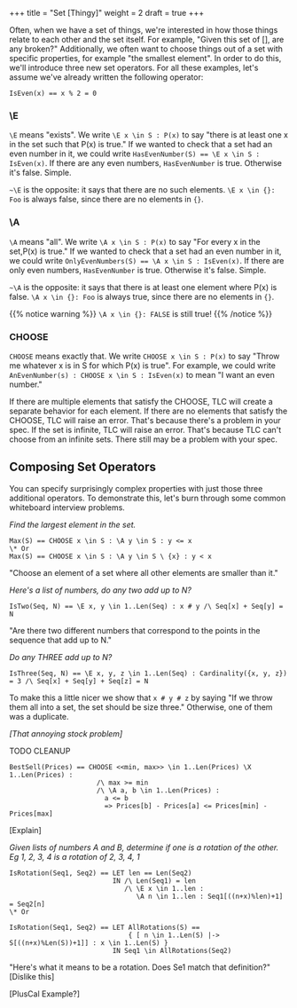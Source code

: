 +++
title = "Set [Thingy]"
weight = 2
draft = true
+++

Often, when we have a set of things, we're interested in how those things relate to each other and the set itself. For example, "Given this set of [], are any broken?" Additionally, we often want to choose things out of a set with specific properties, for example "the smallest element". In order to do this, we'll introduce three new set operators. For all these examples, let's assume we've already written the following operator:

`IsEven(x) == x % 2 = 0`

### \E

`\E` means "exists". We write `\E x \in S : P(x)` to say "there is at least one x in the set such that P(x) is true." If we wanted to check that a set had an even  number in it, we could write `HasEvenNumber(S) == \E x \in S : IsEven(x)`. If there are any even numbers, `HasEvenNumber` is true. Otherwise it's false. Simple.

`~\E` is the opposite: it says that there are no such elements. `\E x \in {}: Foo` is always false, since there are no elements in `{}`.

### \A

`\A` means "all". We write `\A x \in S : P(x)` to say "For every x in the set,P(x) is true." If we wanted to check that a set had an even number in it, we could write `OnlyEvenNumbers(S) == \A x \in S : IsEven(x)`. If there are only even numbers, `HasEvenNumber` is true. Otherwise it's false. Simple.

`~\A` is the opposite: it says that there is at least one element where P(x) is false. `\A x \in {}: Foo` is always true, since there are no elements in `{}`.

{{% notice warning %}}
`\A x \in {}: FALSE` is still true!
{{% /notice %}}

### CHOOSE

`CHOOSE` means exactly that. We write `CHOOSE x \in S : P(x)` to say "Throw me whatever x is in S for which P(x) is true". For example, we could write `AnEvenNumber(s) : CHOOSE x \in S : IsEven(x)` to mean "I want an even number." 

If there are multiple elements that satisfy the CHOOSE, TLC will create a separate behavior for each element. If there are no elements that satisfy the CHOOSE, TLC will raise an error. That's because there's a problem in your spec. If the set is infinite, TLC will raise an error. That's because TLC can't choose from an infinite sets. There still may be a problem with your spec.

## Composing Set Operators

You can specify surprisingly complex properties with just those three additional operators. To demonstrate this, let's burn through some common whiteboard interview problems.

_Find the largest element in the set._

```
Max(S) == CHOOSE x \in S : \A y \in S : y <= x
\* Or
Max(S) == CHOOSE x \in S : \A y \in S \ {x} : y < x
```

"Choose an element of a set where all other elements are smaller than it."

_Here's a list of numbers, do any two add up to N?_

```
IsTwo(Seq, N) == \E x, y \in 1..Len(Seq) : x # y /\ Seq[x] + Seq[y] = N
```

"Are there two different numbers that correspond to the points in the sequence that add up to N."

_Do any THREE add up to N?_

```
IsThree(Seq, N) == \E x, y, z \in 1..Len(Seq) : Cardinality({x, y, z}) = 3 /\ Seq[x] + Seq[y] + Seq[z] = N
```

To make this a little nicer we show that `x # y # z` by saying "If we throw them all into a set, the set should be size three." Otherwise, one of them was a duplicate.

_[That annoying stock problem]_

TODO CLEANUP

```
BestSell(Prices) == CHOOSE <<min, max>> \in 1..Len(Prices) \X 1..Len(Prices) :
                      /\ max >= min
                      /\ \A a, b \in 1..Len(Prices) : 
                        a <= b 
                        => Prices[b] - Prices[a] <= Prices[min] - Prices[max]
```

[Explain]

_Given lists of numbers A and B, determine if one is a rotation of the other. Eg 1, 2, 3, 4 is a rotation of 2, 3, 4, 1_

```
IsRotation(Seq1, Seq2) == LET len == Len(Seq2)
                          IN /\ Len(Seq1) = len
                             /\ \E x \in 1..len :
                                \A n \in 1..len : Seq1[((n+x)%len)+1] = Seq2[n]
\* Or

IsRotation(Seq1, Seq2) == LET AllRotations(S) ==
                              { [ n \in 1..Len(S) |-> S[((n+x)%Len(S))+1]] : x \in 1..Len(S) } 
                          IN Seq1 \in AllRotations(Seq2)
```

"Here's what it means to be a rotation. Does Se1 match that definition?" [Dislike this]

[PlusCal Example?]
